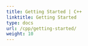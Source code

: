 ```yaml
---
title: Getting Started | C++
linktitle: Getting Started
type: docs
url: /cpp/getting-started/
weight: 10
---
```




